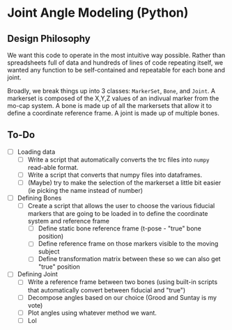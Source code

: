 # Joint Angle Modeling (Python)

## Design Philosophy
We want this code to operate in the most intuitive way possible. Rather than spreadsheets full of data and hundreds of lines of code repeating itself, we wanted any function to be self-contained and repeatable for each bone and joint.

Broadly, we break things up into 3 classes: `MarkerSet`, `Bone`, and `Joint`. A markerset is composed of the X,Y,Z values of an indivual marker from the mo-cap system. A bone is made up of all the markersets that allow it to define a coordinate reference frame. A joint is made up of multiple bones.

## To-Do
- [ ] Loading data
  - [ ] Write a script that automatically converts the trc files into `numpy` read-able format.
  - [ ] Write a script that converts that numpy files into dataframes.
  - [ ] (Maybe) try to make the selection of the markerset a little bit easier (ie picking the name instead of number)
- [ ] Defining Bones
  - [ ] Create a script that allows the user to choose the various fiducial markers that are going to be loaded in to define the coordinate system and reference frame
    - [ ] Define static bone reference frame (t-pose - "true" bone position)
    - [ ] Define reference frame on those markers visible to the moving subject
    - [ ] Define transformation matrix between these so we can also get "true" position
- [ ] Defining Joint
  - [ ]  Write a reference frame between two bones (using built-in scripts that automatically convert between fiducial and "true")
  - [ ] Decompose angles based on our choice (Grood and Suntay is my vote)
  - [ ] Plot angles using whatever method we want.
  - [ ] Lol
